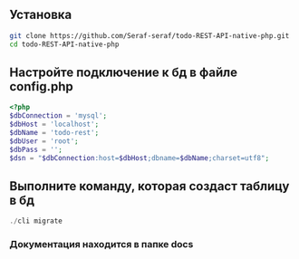 ## Установка
```bash
git clone https://github.com/Seraf-seraf/todo-REST-API-native-php.git
cd todo-REST-API-native-php
```

## Настройте подключение к бд в файле config.php
```php
<?php
$dbConnection = 'mysql';
$dbHost = 'localhost';
$dbName = 'todo-rest';
$dbUser = 'root';
$dbPass = '';
$dsn = "$dbConnection:host=$dbHost;dbname=$dbName;charset=utf8";
```

## Выполните команду, которая создаст таблицу в бд
```php
./cli migrate
```

### Документация находится в папке docs

